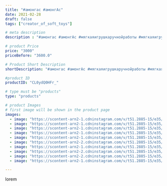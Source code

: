 ```yaml
---
title: "#амонгас #амонгАс"
date: 2021-02-28
draft: false
tags: ["creator_of_soft_toys"]

# meta description
description : "#амонгас #амонгАс #мягкаяигрушкаручнойработы #мягкаяигрушка #мягкийамонгаст #игрушкаручнойработы #игрушка"

# product Price
price: "3000"
priceBefore: "3600.0"

# Product Short Description
shortDescription: "#амонгас #амонгАс #мягкаяигрушкаручнойработы #мягкаяигрушка #мягкийамонгаст #игрушкаручнойработы #игрушка"

#product ID
productID: "CL0ydQ0HFr_"

# type must be "products"
type: "products"

# product Images
# first image will be shown in the product page
images:
  - image: "https://scontent-arn2-1.cdninstagram.com/v/t51.2885-15/e35/154695682_134055261929446_7768420978858506413_n.jpg?se=7&tp=1&_nc_ht=scontent-arn2-1.cdninstagram.com&_nc_cat=110&_nc_ohc=iUfXBLEldf0AX8pQhTp&oh=ea39b29cdeb3920a1738d54f257d9c2b&oe=606C1410&ig_cache_key=MjUxODg1OTk5OTkxMDYwMzQxNw%3D%3D.2"
  - image: "https://scontent-arn2-1.cdninstagram.com/v/t51.2885-15/e35/154243443_271045697703718_4649041489426587573_n.jpg?se=7&tp=1&_nc_ht=scontent-arn2-1.cdninstagram.com&_nc_cat=110&_nc_ohc=5Qh_8suNT-wAX__p-cJ&oh=a1ce898a28faee4c512e4c14c1ec7c63&oe=606BE920&ig_cache_key=MjUxODg1OTk5OTkyNzQ2MDg1Ng%3D%3D.2"
  - image: "https://scontent-arn2-1.cdninstagram.com/v/t51.2885-15/e35/155149759_355062635611794_6157144661713895746_n.jpg?se=7&tp=1&_nc_ht=scontent-arn2-1.cdninstagram.com&_nc_cat=106&_nc_ohc=vG1l7bx4f-UAX96tU9I&oh=b9bd907fdf948a0240475a1fdd4bc69e&oe=606B5385&ig_cache_key=MjUxODg1OTk5OTkxMDY2Mzc1OQ%3D%3D.2"
  - image: "https://scontent-arn2-1.cdninstagram.com/v/t51.2885-15/e35/155086491_3240043722889403_6388896391615175873_n.jpg?se=7&tp=1&_nc_ht=scontent-arn2-1.cdninstagram.com&_nc_cat=111&_nc_ohc=QByVvtfVQuAAX9FVKAO&oh=d59adeaf7e3aecac686cd7f8a5a907fd&oe=606AF4AA&ig_cache_key=MjUxODg1OTk5OTk0NDM1NjE5OQ%3D%3D.2"
  - image: "https://scontent-arn2-1.cdninstagram.com/v/t51.2885-15/e35/154750969_183641759872106_8980116269199924327_n.jpg?se=7&tp=1&_nc_ht=scontent-arn2-1.cdninstagram.com&_nc_cat=102&_nc_ohc=YiRxK11ivMcAX_Fgitf&oh=5176dd236b1de3647c3694a6914df28e&oe=606A25F8&ig_cache_key=MjUxODg1OTk5OTkzNTc1MjA4Ng%3D%3D.2"
  - image: "https://scontent-arn2-2.cdninstagram.com/v/t51.2885-15/e35/154521065_794819044719144_7072215565939887859_n.jpg?se=7&tp=1&_nc_ht=scontent-arn2-2.cdninstagram.com&_nc_cat=100&_nc_ohc=GIR7bQCRFt8AX-_IhQA&oh=03db614f3ebef34192bc71fe19db2316&oe=606AADD8&ig_cache_key=MjUxODg1OTk5OTg5Mzg4NTYwNg%3D%3D.2"
  - image: "https://scontent-arn2-1.cdninstagram.com/v/t51.2885-15/e35/151780577_134991865175641_687957667005814451_n.jpg?se=7&tp=1&_nc_ht=scontent-arn2-1.cdninstagram.com&_nc_cat=101&_nc_ohc=VEl-cjG_EhwAX_GGlXa&oh=9114b84a77879e51208e87bbeeccf98d&oe=6069D25B&ig_cache_key=MjUxODg2MDAwMDAxMTQwNTc1Mg%3D%3D.2"
  - image: "https://scontent-arn2-2.cdninstagram.com/v/t51.2885-15/e35/154095546_189133965888461_7393677831883463744_n.jpg?se=7&tp=1&_nc_ht=scontent-arn2-2.cdninstagram.com&_nc_cat=105&_nc_ohc=FZlNx7Hh4fgAX-yijeU&oh=55f87e85a3cd559b30b89ef525d00d63&oe=606BEA5E&ig_cache_key=MjUxODg1OTk5OTk1MjcwODgxNw%3D%3D.2"
  - image: "https://scontent-arn2-2.cdninstagram.com/v/t51.2885-15/e35/155108884_457914905248832_4852348107194633800_n.jpg?se=7&tp=1&_nc_ht=scontent-arn2-2.cdninstagram.com&_nc_cat=108&_nc_ohc=rNboW-_dKbMAX_kslcj&oh=0a188f2ad2bad368c39da253c5979b75&oe=6069C34B&ig_cache_key=MjUxODg2MDAwMDAyODE2ODAyMg%3D%3D.2"
  - image: "https://scontent-arn2-1.cdninstagram.com/v/t51.2885-15/e35/154795728_178510667138428_6394739046544108259_n.jpg?se=7&tp=1&_nc_ht=scontent-arn2-1.cdninstagram.com&_nc_cat=104&_nc_ohc=7vN1e7xkapMAX-_MJNX&oh=f9be15f095e91fdd1ebe2a2c6c73ba34&oe=606B3ED5&ig_cache_key=MjUxODg1OTk5OTk2MDk0MzEzMA%3D%3D.2"

---
```

lorem
